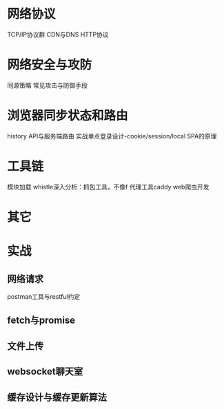 # 网络协议
TCP/IP协议群
CDN与DNS
HTTP协议

# 网络安全与攻防
同源策略
常见攻击与防御手段

# 浏览器同步状态和路由
history API与服务端路由
实战单点登录设计-cookie/session/local
SPA的原理

# 工具链
模块加载
whistle深入分析：抓包工具，不像f
代理工具caddy
web爬虫开发

# 其它
# 实战
## 网络请求
postman工具与restful约定
## fetch与promise

## 文件上传

## websocket聊天室

## 缓存设计与缓存更新算法
